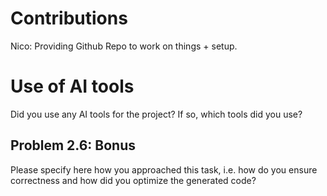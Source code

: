 # Contributions

Nico: Providing Github Repo to work on things + setup.

# Use of AI tools

Did you use any AI tools for the project? If so, which tools did you use?

## Problem 2.6: Bonus

Please specify here how you approached this task, i.e. how do you ensure correctness and how did you optimize the generated code?
